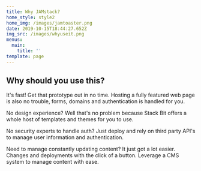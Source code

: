 ```yaml
---
title: Why JAMstack?
home_style: style2
home_img: /images/jamtoaster.png
date: 2019-10-15T18:44:27.652Z
img_src: /images/whyuseit.png
menus:
  main:
    title: ''
template: page
---
```

## Why should you use this?

It's fast! Get that prototype out in no time.
Hosting a fully featured web page is also no trouble, forms, domains and authentication is handled for you.

No design experience? Well that's no problem because Stack Bit offers a whole host of templates and themes for you to use. 

No security experts to handle auth? Just deploy and rely on third party API's to manage user information and authentication.

Need to manage constantly updating content? It just got a lot easier. Changes and deployments with the click of a button. Leverage a CMS system to manage content with ease.
